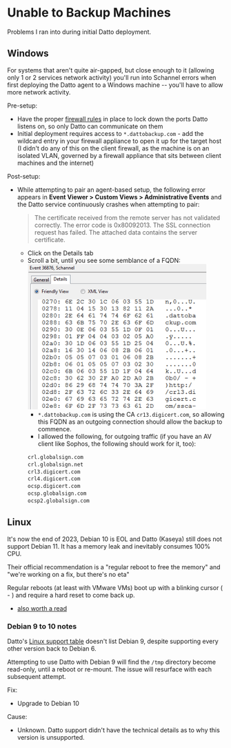 # Unable to Backup Machines
Problems I ran into during initial Datto deployment.

## Windows
For systems that aren't quite air-gapped, but close enough to it (allowing only 1 or 2 services network activity) you'll run into Schannel errors when first deploying the Datto agent to a Windows machine -- you'll have to allow more network activity.

Pre-setup:

- Have the proper [firewall rules](datto-firewall-rules.md) in place to lock down the ports Datto listens on, so only Datto can communicate on them
- Initial deployment requires access to `*.dattobackup.com` - add the wildcard entry in your firewall appliance to open it up for the target host (I didn't do any of this on the client firewall, as the machine is on an isolated VLAN, governed by a firewall appliance that sits between client machines and the internet)

Post-setup:

- While attempting to pair an agent-based setup, the following error appears in **Event Viewer > Custom Views > Administrative Events** and the Datto service continuously crashes when attempting to pair:
  > The certificate received from the remote server has not validated correctly.  The error code is 0x80092013.  The SSL connection request has failed.  The attached data contains the server certificate.

    - Click on the Details tab
    - Scroll a bit, until you see some semblance of a FQDN:
    ![schannel error](../img/schannel-error.png)
      - `*.dattobackup.com` is using the CA `cr13.digicert.com`, so allowing this FQDN as an outgoing connection should allow the backup to commence.
      - I allowed the following, for outgoing traffic (if you have an AV client like Sophos, the following should work for it, too):
      ```bash
      crl.globalsign.com
      crl.globalsign.net
      crl3.digicert.com
      crl4.digicert.com
      ocsp.digicert.com
      ocsp.globalsign.com
      ocsp2.globalsign.com
      ```

## Linux
It's now the end of 2023, Debian 10 is EOL and Datto (Kaseya) still does not support Debian 11.  It has a memory leak and inevitably consumes 100% CPU.

Their official recommendation is a "regular reboot to free the memory" and "we're working on a fix, but there's no eta"

Regular reboots (at least with VMware VMs) boot up with a blinking cursor ( - ) and require a hard reset to come back up.

 - [also worth a read](https://old.reddit.com/r/msp/comments/10k7a6x/datto_may_support_linux_but_chances_are_youll_end/)

### Debian 9 to 10 notes
Datto's [Linux support table](https://help.datto.com/s/article/KB360040893811) doesn't list Debian 9, despite supporting every other version back to Debian 6.

Attempting to use Datto with Debian 9 will find the `/tmp` directory become read-only, until a reboot or re-mount.  The issue will resurface with each subsequent attempt.

Fix:
- Upgrade to Debian 10

Cause:
- Unknown.  Datto support didn't have the technical details as to why this version is unsupported.
